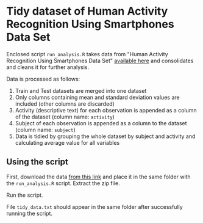 Tidy dataset of Human Activity Recognition Using Smartphones Data Set 
=====================================================================

Enclosed script `run_analysis.R` takes data from "Human Activity Recognition Using Smartphones Data Set" [available here](http://archive.ics.uci.edu/ml/datasets/Human+Activity+Recognition+Using+Smartphones) and consolidates and cleans it for further analysis.

Data is processed as follows:

1. Train and Test datasets are merged into one dataset
2. Only columns containing mean and standard deviation values are included (other columns are discarded)
3. Activity (descriptive text) for each observation is appended as a column of the dataset (column name: `activity`)
4. Subject of each observation is appended as a column to the dataset (column name: `subject`)
5. Data is tidied by grouping the whole dataset by subject and activity and calculating average value for all variables


## Using the script

First, download the data [from this link](https://d396qusza40orc.cloudfront.net/getdata%2Fprojectfiles%2FUCI%20HAR%20Dataset.zip) and place it in the same folder with the `run_analysis.R` script. Extract the zip file.

Run the script.

File `tidy_data.txt` should appear in the same folder after successfully running the script.
